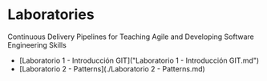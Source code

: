 # Laboratories
Continuous Delivery Pipelines for Teaching Agile and Developing Software Engineering  Skills

- [Laboratorio 1 - Introducción GIT]("Laboratorio 1 - Introducción GIT.md")
- [Laboratorio 2 - Patterns](./Laboratorio 2 - Patterns.md)

